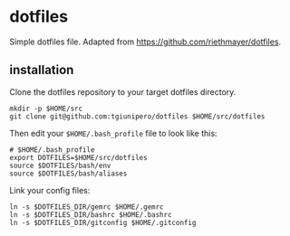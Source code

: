 # dotfiles

Simple dotfiles file. Adapted from https://github.com/riethmayer/dotfiles.

## installation
Clone the dotfiles repository to your target dotfiles directory.

    mkdir -p $HOME/src
    git clone git@github.com:tgiunipero/dotfiles $HOME/src/dotfiles

Then edit your `$HOME/.bash_profile` file to look like this:

    # $HOME/.bash_profile
    export DOTFILES=$HOME/src/dotfiles
    source $DOTFILES/bash/env
    source $DOTFILES/bash/aliases


Link your config files:

    ln -s $DOTFILES_DIR/gemrc $HOME/.gemrc
    ln -s $DOTFILES_DIR/bashrc $HOME/.bashrc
    ln -s $DOTFILES_DIR/gitconfig $HOME/.gitconfig
